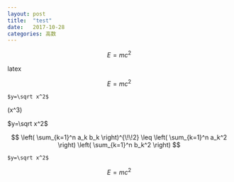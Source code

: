 ```yaml
---
layout: post
title:  "test"
date:   2017-10-28
categories: 高数
---
```


```math
E = mc^2
```
latex




```math
E = mc^2
```

`$y=\sqrt x^2$`

\(x^3\)

$y=\sqrt x^2$

$$
\left( \sum_{k=1}^n a_k b_k \right)^{\!\!2} 
\leq 
\left( \sum_{k=1}^n a_k^2 \right) 
\left( \sum_{k=1}^n b_k^2 \right)
$$

`$y=\sqrt x^2$`
```math
E = mc^2
```


